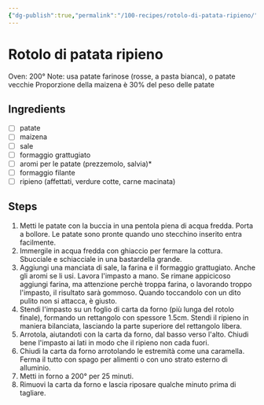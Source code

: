 ```yaml
---
{"dg-publish":true,"permalink":"/100-recipes/rotolo-di-patata-ripieno/"}
---
```


# Rotolo di patata ripieno
Oven: 200°
Note: usa patate farinose (rosse, a pasta bianca), o patate vecchie
Proporzione della maizena è 30% del peso delle patate
## Ingredients
- [ ] patate
- [ ] maizena
- [ ] sale
- [ ] formaggio grattugiato
- [ ] aromi per le patate (prezzemolo, salvia)*
- [ ] formaggio filante
- [ ] ripieno (affettati, verdure cotte, carne macinata)
## Steps
1. Metti le patate con la buccia in una pentola piena di acqua fredda. Porta a bollore. Le patate sono pronte quando uno stecchino inserito entra facilmente.
2. Immergile in acqua fredda con ghiaccio per fermare la cottura. Sbucciale e schiacciale in una bastardella grande.
3. Aggiungi una manciata di sale, la farina e il formaggio grattugiato. Anche gli aromi se li usi. Lavora l'impasto a mano. Se rimane appicicoso aggiungi farina, ma attenzione perchè troppa farina, o lavorando troppo l'impasto, il risultato sarà gommoso. Quando toccandolo con un dito pulito non si attacca, è giusto.
4. Stendi l'impasto su un foglio di carta da forno (più lunga del rotolo finale), formando un rettangolo con spessore 1.5cm. Stendi il ripieno in maniera bilanciata, lasciando la parte superiore del rettangolo libera.
5. Arrotola, aiutandoti con la carta da forno, dal basso verso l'alto. Chiudi bene l'impasto ai lati in modo che il ripieno non cada fuori.
6. Chiudi la carta da forno arrotolando le estremità come una caramella. Ferma il tutto con spago per alimenti o con uno strato esterno di alluminio.
7. Metti in forno a 200° per 25 minuti.
8. Rimuovi la carta da forno e lascia riposare qualche minuto prima di tagliare.